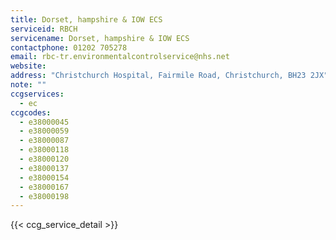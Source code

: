 ```yaml
---
title: Dorset, hampshire & IOW ECS
serviceid: RBCH
servicename: Dorset, hampshire & IOW ECS
contactphone: 01202 705278
email: rbc-tr.environmentalcontrolservice@nhs.net
website: 
address: "Christchurch Hospital, Fairmile Road, Christchurch, BH23 2JX"
note: ""
ccgservices:
  - ec
ccgcodes:
  - e38000045
  - e38000059
  - e38000087
  - e38000118
  - e38000120
  - e38000137
  - e38000154
  - e38000167
  - e38000198
---
```


{{< ccg_service_detail >}}
